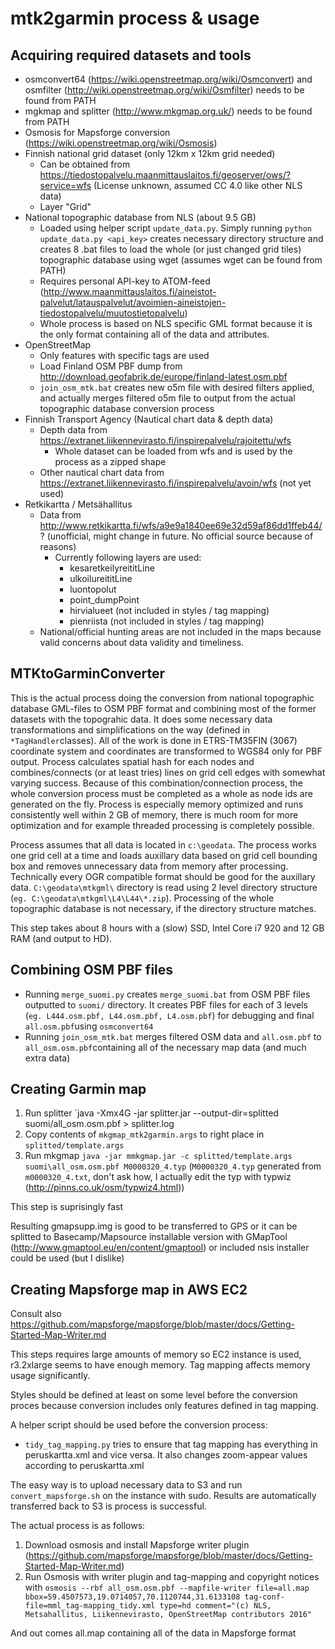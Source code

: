 # mtk2garmin process & usage
## Acquiring required datasets and tools
* osmconvert64 (https://wiki.openstreetmap.org/wiki/Osmconvert) and osmfilter (http://wiki.openstreetmap.org/wiki/Osmfilter) needs to be found from PATH
* mgkmap and splitter (http://www.mkgmap.org.uk/) needs to be found from PATH
* Osmosis for Mapsforge conversion (https://wiki.openstreetmap.org/wiki/Osmosis)
* Finnish national grid dataset (only 12km x 12km grid needed)
  * Can be obtained from https://tiedostopalvelu.maanmittauslaitos.fi/geoserver/ows/?service=wfs (License unknown, assumed CC 4.0 like other NLS data)
  * Layer "Grid"
* National topographic database from NLS (about 9.5 GB)
  * Loaded using helper script `update_data.py`. Simply running `python update_data.py <api_key>` creates necessary directory structure and creates 8 .bat files to load the whole (or just changed grid tiles) topographic database using wget (assumes wget can be found from PATH) 
  * Requires personal API-key to ATOM-feed (http://www.maanmittauslaitos.fi/aineistot-palvelut/latauspalvelut/avoimien-aineistojen-tiedostopalvelu/muutostietopalvelu)
  * Whole process is based on NLS specific GML format because it is the only format containing all of the data and attributes.
* OpenStreetMap
  * Only features with specific tags are used
  * Load Finland OSM PBF dump from http://download.geofabrik.de/europe/finland-latest.osm.pbf
  * `join_osm_mtk.bat` creates new o5m file with desired filters applied, and actually merges filtered o5m file to output from the actual topographic database conversion process
* Finnish Transport Agency (Nautical chart data & depth data)
  * Depth data from https://extranet.liikennevirasto.fi/inspirepalvelu/rajoitettu/wfs
    * Whole dataset can be loaded from wfs and is used by the process as a zipped shape
  * Other nautical chart data from https://extranet.liikennevirasto.fi/inspirepalvelu/avoin/wfs (not yet used)
* Retkikartta  / Metsähallitus
  * Data from http://www.retkikartta.fi/wfs/a9e9a1840ee69e32d59af86dd1ffeb44/? (unofficial, might change in future. No official source because of reasons)
    * Currently following layers are used:
      * kesaretkeilyreititLine
      * ulkoilureititLine
      * luontopolut
      * point_dumpPoint
      * hirvialueet (not included in styles / tag mapping)
      * pienriista (not included in styles / tag mapping)
  * National/official hunting areas are not included in the maps because valid concerns about data validity and timeliness.

## MTKtoGarminConverter
This is the actual process doing the conversion from national topographic database GML-files to OSM PBF format and
combining most of the former datasets with the topograhic data. It does some necessary data transformations and simplifications on the way (defined in `*TagHandler`classes).
All of the work is done in ETRS-TM35FIN (3067) coordinate system and coordinates are transformed to WGS84 only for PBF output.
Process calculates spatial hash for each nodes and combines/connects (or at least tries) lines on grid cell edges with somewhat varying success.
Because of this combination/connection process, the whole conversion process must be completed as a whole as node ids are generated on the fly.
Process is especially memory optimized and runs consistently well within 2 GB of memory, there is much room for more optimization and for example threaded processing is completely possible.

Process assumes that all data is located in `c:\geodata`. The process works one grid cell at a time and loads auxillary data based on grid cell bounding box and removes unnecessary data from memory after processing. Technically every OGR compatible format should be good for the auxillary data.
`C:\geodata\mtkgml\` directory is read using 2 level directory structure (`eg. C:\geodata\mtkgml\L4\L44\*.zip`). Processing of the whole topographic database is not necessary, if the directory structure matches. 

This step takes about 8 hours with a (slow) SSD, Intel Core i7 920 and 12 GB RAM (and output to HD).

## Combining OSM PBF files
* Running `merge_suomi.py` creates `merge_suomi.bat` from OSM PBF files outputted to `suomi/` directory. It creates PBF files for each of 3 levels (`eg. L444.osm.pbf, L44.osm.pbf, L4.osm.pbf`) for debugging and final `all.osm.pbf`using `osmconvert64`
* Running `join_osm_mtk.bat` merges filtered OSM data and `all.osm.pbf` to `all_osm.osm.pbf`containing all of the necessary map data (and much extra data)

## Creating Garmin map
1. Run splitter `java -Xmx4G -jar splitter.jar --output-dir=splitted suomi/all_osm.osm.pbf > splitter.log
2. Copy contents of `mkgmap_mtk2garmin.args` to right place in `splitted/template.args`
3. Run mkgmap `java -jar mmkgmap.jar -c splitted/template.args suomi\all_osm.osm.pbf M0000320_4.typ` (`M0000320_4.typ` generated from `m0000320_4.txt`, don't ask how, I actually edit the typ with typwiz (http://pinns.co.uk/osm/typwiz4.html))

This step is suprisingly fast

Resulting gmapsupp.img is good to be transferred to GPS or it can be splitted to Basecamp/Mapsource installable version with GMapTool (http://www.gmaptool.eu/en/content/gmaptool) or included nsis installer could be used (but I dislike)

## Creating Mapsforge map in AWS EC2
Consult also https://github.com/mapsforge/mapsforge/blob/master/docs/Getting-Started-Map-Writer.md

This steps requires large amounts of memory so EC2 instance is used, r3.2xlarge seems to have enough memory. Tag mapping affects memory usage significantly. 

Styles should be defined at least on some level before the conversion proces because conversion includes only features defined in tag mapping.

A helper script should be used before the conversion process:
* `tidy_tag_mapping.py` tries to ensure that tag mapping has everything in peruskartta.xml and vice versa. It also changes zoom-appear values according to peruskartta.xml

The easy way is to upload necessary data to S3 and run `convert_mapsforge.sh` on the instance with sudo. Results are automatically transferred back to S3 is process is successful.

The actual process is as follows:

1. Download osmosis and install Mapsforge writer plugin (https://github.com/mapsforge/mapsforge/blob/master/docs/Getting-Started-Map-Writer.md)
2. Run Osmosis with writer plugin and tag-mapping and copyright notices with `osmosis --rbf all_osm.osm.pbf --mapfile-writer file=all.map bbox=59.4507573,19.0714057,70.1120744,31.6133108 tag-conf-file=mml_tag-mapping_tidy.xml type=hd comment="(c) NLS, Metsahallitus, Liikennevirasto, OpenStreetMap contributors 2016"`

And out comes all.map containing all of the data in Mapsforge format

